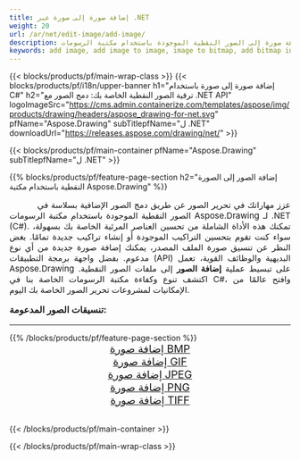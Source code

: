 ```yaml
---
title: إضافة صورة إلى صورة عبر .NET
weight: 20
url: /ar/net/edit-image/add-image/
description: إضافة صورة إلى الصور النقطية الموجودة باستخدام مكتبة الرسومات Aspose.Drawing لـ .NET (C#)
keywords: add image, add image to image, image to bitmap, add bitmap in C#, bitmap images in C#, 2D graphics, graphic library ل .NET, image files, raster image, edit images, save image, إضافة الصور
---
```


{{< blocks/products/pf/main-wrap-class >}}
{{< blocks/products/pf/i18n/upper-banner h1="إضافة صورة إلى صورة باستخدام C#" h2="ترقية الصور النقطية الخاصة بك: دمج الصور مع .NET API" logoImageSrc="https://cms.admin.containerize.com/templates/aspose/img/products/drawing/headers/aspose_drawing-for-net.svg" pfName="Aspose.Drawing" subTitlepfName="ل .NET" downloadUrl="https://releases.aspose.com/drawing/net/" >}}

{{< blocks/products/pf/main-container pfName="Aspose.Drawing" subTitlepfName="ل .NET" >}}

{{% blocks/products/pf/feature-page-section  h2="إضافة الصور إلى الصورة النقطية باستخدام مكتبة Aspose.Drawing" %}}
<p align="justify" style="text-indent:50px;font-size:15px;">
عزز مهاراتك في تحرير الصور عن طريق دمج الصور الإضافية بسلاسة في الصور النقطية الموجودة باستخدام مكتبة الرسومات Aspose.Drawing لـ .NET (C#). تمكنك هذه الأداة الشاملة من تحسين العناصر المرئية الخاصة بك بسهولة، سواء كنت تقوم بتحسين التراكيب الموجودة أو إنشاء تراكيب جديدة تمامًا. بغض النظر عن تنسيق صورة الملف المصدر، يمكنك إضافة صورة جديدة من أي نوع مدعوم. بفضل واجهة برمجة التطبيقات (API) البديهية والوظائف القوية، تعمل Aspose.Drawing على تبسيط عملية <b>إضافة الصور</b> إلى ملفات الصور النقطية. اكتشف تنوع وكفاءة مكتبة الرسومات الخاصة بنا في C#، وافتح عالمًا من الإمكانيات لمشروعات تحرير الصور الخاصة بك اليوم.</p>

<h3 style="margin-top:16px;">
تنسيقات الصور المدعومة:
</h3>

<hr/>
{{% /blocks/products/pf/feature-page-section %}}
<div class="container-fluid productfamilypage bg-gray">
    <div class="convertypes bg-gray agp-content section">
        <div class="container">
		    <div class="row other-converters" style="font-size: 19px;text-align:center;">
		        <div class='col-md-3 other-converter remove-lp remove-rp'><a href="bmp/" style="padding:15px;">إضافة صورة BMP</a></div>
                <div class='col-md-3 other-converter remove-lp remove-rp'><a href="gif/" style="padding:15px;">إضافة صورة GIF</a></div>
                <div class='col-md-3 other-converter remove-lp remove-rp'><a href="jpeg/" style="padding:15px;">إضافة صورة JPEG</a></div>
                <div class='col-md-3 other-converter remove-lp remove-rp'><a href="png/" style="padding:15px;">إضافة صورة PNG</a></div>
                <div class='col-md-3 other-converter remove-lp remove-rp'><a href="tiff/" style="padding:15px;">إضافة صورة TIFF</a></div>
            </div>
        </div>
    </div>
</div>
<br/>

{{< /blocks/products/pf/main-container >}}

{{< /blocks/products/pf/main-wrap-class >}}
